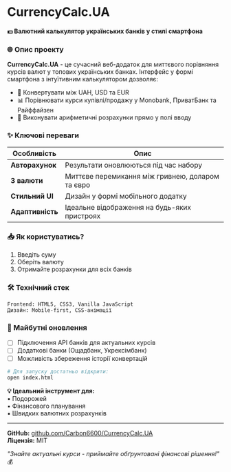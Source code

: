# **CurrencyCalc.UA**  
**💵 Валютний калькулятор українських банків у стилі смартфона**  

### **🌐 Опис проекту**  
**CurrencyCalc.UA** - це сучасний веб-додаток для миттєвого порівняння курсів валют у топових українських банках. Інтерфейс у формі смартфона з інтуїтивним калькулятором дозволяє:  

- 🔄 Конвертувати між UAH, USD та EUR  
- 📊 Порівнювати курси купівлі/продажу у Monobank, ПриватБанк та Райффайзен  
- 🔢 Виконувати арифметичні розрахунки прямо у полі вводу  

### **✨ Ключові переваги**  
| Особливість | Опис |
|------------|-------|
| **Авторахунок** | Результати оновлюються під час набору |
| **3 валюти** | Миттєве перемикання між гривнею, доларом та євро |
| **Стильний UI** | Дизайн у формі мобільного додатку |
| **Адаптивність** | Ідеальне відображення на будь-яких пристроях |

### **📥 Як користуватись?**  
1. Введіть суму  
2. Оберіть валюту  
3. Отримайте розрахунки для всіх банків  

### **🛠 Технічний стек**  
```plaintext
Frontend: HTML5, CSS3, Vanilla JavaScript
Дизайн: Mobile-first, CSS-анімації
```

### **📌 Майбутні оновлення**  
- [ ] Підключення API банків для актуальних курсів  
- [ ] Додаткові банки (Ощадбанк, Укрексімбанк)  
- [ ] Можливість збереження історії конвертацій  

```bash
# Для запуску достатньо відкрити:
open index.html
```

**💡 Ідеальний інструмент для:**  
▪️ Подорожей  
▪️ Фінансового планування  
▪️ Швидких валютних розрахунків  

---
**GitHub:** [github.com/Carbon6600/CurrencyCalc.UA](https://github.com/)  
**Ліцензія:** MIT  

*"Знайте актуальні курси - приймайте обґрунтовані фінансові рішення!"* 💰
